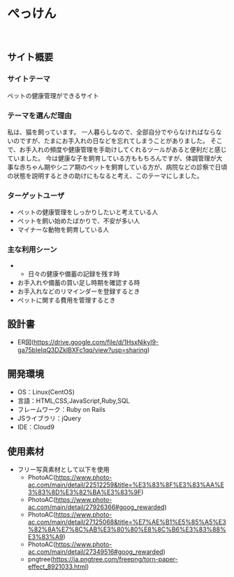 # ぺっけん
​
## サイト概要
### サイトテーマ
ペットの健康管理ができるサイト
​
### テーマを選んだ理由
私は、猫を飼っています。
一人暮らしなので、全部自分でやらなければならないのですが、たまにお手入れの日などを忘れてしまうことがありました。
そこで、お手入れの頻度や健康管理を手助けしてくれるツールがあると便利だと感じていました。
今は健康な子を飼育している方ももちろんですが、体調管理が大事な赤ちゃん期やシニア期のペットを飼育している方が、病院などの診察で日頃の状態を説明するときの助けにもなると考え、このテーマにしました。
​
### ターゲットユーザ
- ペットの健康管理をしっかりしたいと考えている人
- ペットを飼い始めたばかりで、不安が多い人
- マイナーな動物を飼育している人
​
### 主な利用シーン
- - 日々の健康や備蓄の記録を残す時
- お手入れや備蓄の買い足し時期を確認する時
- お手入れなどのリマインダーを登録するとき
- ペットに関する費用を管理するとき
​
## 設計書
- ER図(https://drive.google.com/file/d/1HsxNikyl9-ga75bIeIqQ3DZklBXFc1qq/view?usp=sharing)
​
## 開発環境
- OS：Linux(CentOS)
- 言語：HTML,CSS,JavaScript,Ruby,SQL
- フレームワーク：Ruby on Rails
- JSライブラリ：jQuery
- IDE：Cloud9
​
## 使用素材
- フリー写真素材として以下を使用
  - PhotoAC(https://www.photo-ac.com/main/detail/22512259&title=%E3%83%8F%E3%83%AA%E3%83%8D%E3%82%BA%E3%83%9F)
  - PhotoAC(https://www.photo-ac.com/main/detail/27926366#goog_rewarded)
  - PhotoAC(https://www.photo-ac.com/main/detail/27125068&title=%E7%AE%B1%E5%85%A5%E3%82%8A%E7%8C%AB%E3%80%80%E8%8C%B6%E3%83%88%E3%83%A9)
  - PhotoAC(https://www.photo-ac.com/main/detail/27349516#goog_rewarded)
  - pngtree(https://ja.pngtree.com/freepng/torn-paper-effect_8921033.html)